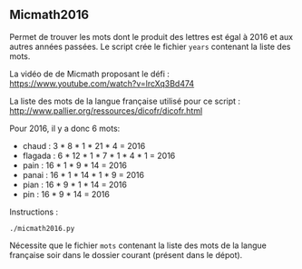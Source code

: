 Micmath2016
-----------

Permet de trouver les mots dont le produit des lettres est égal à 2016 et aux autres années passées. Le script crée le fichier `years` contenant la liste des mots.

La vidéo de de Micmath proposant le défi :
https://www.youtube.com/watch?v=lrcXq3Bd474

La liste des mots de la langue française utilisé pour ce script :
http://www.pallier.org/ressources/dicofr/dicofr.html

Pour 2016, il y a donc 6 mots:

- chaud : 3 * 8 * 1 * 21 * 4 = 2016
- flagada : 6 * 12 * 1 * 7 * 1 * 4 * 1 = 2016
- pain : 16 * 1 * 9 * 14 = 2016
- panai : 16 * 1 * 14 * 1 * 9 = 2016
- pian : 16 * 9 * 1 * 14 = 2016
- pin : 16 * 9 * 14 = 2016

Instructions :

    ./micmath2016.py

Nécessite que le fichier `mots` contenant la liste des mots de la langue française soir dans le dossier courant (présent dans le dépot).
